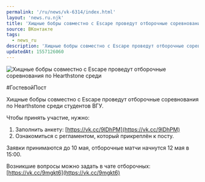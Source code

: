 ```yaml
---
permalink: '/ru/news/vk-6314/index.html'
layout: 'news.ru.njk'
title: 'Хищные бобры совместно с Escape проведут отборочные соревнования по Hearthstone среди студент'
source: ВКонтакте
tags:
  - news_ru
description: 'Хищные бобры совместно с Escape проведут отборочные соревнования по Hearthstone среди'
updatedAt: 1557126060
---
```

![Хищные бобры совместно с Escape проведут отборочные соревнования по Hearthstone среди](https://sun9-53.userapi.com/impf/c844618/v844618773/1fe0ca/KmZfsHxydKo.jpg?size=1280x851&quality=96&sign=9274b63f1e0e898998da2fffbce46439&c_uniq_tag=XA4gGfy_aWPW29x-h41uu1PzeYOT9Gt58vClhcuW2g8&type=album)

#ГостевойПост

Хищные бобры совместно с Escape проведут отборочные соревнования по Hearthstone среди студентов ВГУ.

Чтобы принять участие, нужно:
1. Заполнить анкету: [https://vk.cc/9lDhPM](https://vk.cc/9lDhPM)
2. Ознакомиться с регламентом, который прикреплён к посту.

Заявки принимаются до 10 мая, отборочные матчи начнутся 12 мая в 15:00.

Возникшие вопросы можно задать в чате отборочных: [https://vk.cc/9mgkt6](https://vk.cc/9mgkt6)
